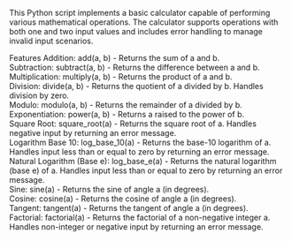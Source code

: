 This Python script implements a basic calculator capable of performing various mathematical operations. The calculator supports operations with both one and two input values and includes error handling to manage invalid input scenarios.

Features
Addition: add(a, b) - Returns the sum of a and b. \
Subtraction: subtract(a, b) - Returns the difference between a and b.\
Multiplication: multiply(a, b) - Returns the product of a and b.\
Division: divide(a, b) - Returns the quotient of a divided by b. Handles division by zero.\
Modulo: modulo(a, b) - Returns the remainder of a divided by b.\
Exponentiation: power(a, b) - Returns a raised to the power of b.\
Square Root: square_root(a) - Returns the square root of a. Handles negative input by returning an error message.\
Logarithm Base 10: log_base_10(a) - Returns the base-10 logarithm of a. Handles input less than or equal to zero by returning an error message.\
Natural Logarithm (Base e): log_base_e(a) - Returns the natural logarithm (base e) of a. Handles input less than or equal to zero by returning an error message.\
Sine: sine(a) - Returns the sine of angle a (in degrees).\
Cosine: cosine(a) - Returns the cosine of angle a (in degrees).\
Tangent: tangent(a) - Returns the tangent of angle a (in degrees).\
Factorial: factorial(a) - Returns the factorial of a non-negative integer a. Handles non-integer or negative input by returning an error message.
